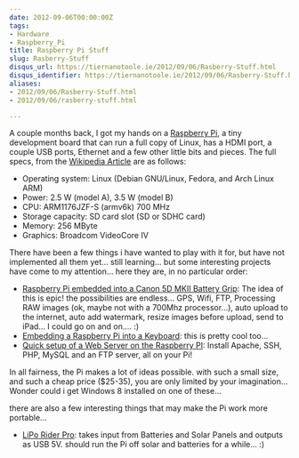 ```yaml
---
date: 2012-09-06T00:00:00Z
tags:
- Hardware
- Raspberry_Pi
title: Raspberry Pi Stuff
slug: Rasberry-Stuff
disqus_url: https://tiernanotoole.ie/2012/09/06/Rasberry-Stuff.html
disqus_identifier: https://tiernanotoole.ie/2012/09/06/Rasberry-Stuff.html
aliases:
- 2012/09/06/Rasberry-Stuff.html
- 2012/09/06/rasberry-stuff.html

---
```

 
 
 
 
 
 

A couple months back, I got my hands on a [Raspberry Pi][1], a tiny development board that can run a full copy of Linux, has a HDMI port, a couple USB ports, Ethernet and a few other little bits and pieces. The full specs, from the [Wikipedia Article][2] are as follows:

* Operating system: Linux (Debian GNU/Linux, Fedora, and Arch Linux ARM)
* Power: 2.5 W (model A), 3.5 W (model B)
* CPU: ARM1176JZF-S (armv6k) 700 MHz
* Storage capacity: SD card slot (SD or SDHC card)
* Memory: 256 MByte
* Graphics: Broadcom VideoCore IV

There have been a few things i have wanted to play with it for, but have not implemented all them yet... still learning... but some interesting projects have come to my attention... here they are, in no particular order:

* [Raspberry Pi embedded into a Canon 5D MKII Battery Grip][4]: The idea of this is epic! the possibilities are endless... GPS, Wifi, FTP, Processing RAW images (ok, maybe not with a 700Mhz processor...), auto upload to the internet, auto add watermark, resize images before upload, send to iPad... I could go on and on.... :)
* [Embedding a Raspberry Pi into a Keyboard][5]: this is pretty cool too...
* [Quick setup of a Web Server on the Raspberry PI][6]: Install Apache, SSH, PHP, MySQL and an FTP server, all on your Pi!

In all fairness, the Pi makes a lot of ideas possible. with such a small size, and such a cheap price ($25-35), you are only limited by your imagination... Wonder could i get Windows 8 installed on one of these...

there are also a few interesting things that may make the Pi work more portable...

* [LiPo Rider Pro][3]: takes input from Batteries and Solar Panels and outputs as USB 5V. should run the Pi off solar and batteries for a while... :)

[1]:http://www.raspberrypi.org/
[2]:http://en.wikipedia.org/wiki/Raspberry_Pi
[3]:http://www.seeedstudio.com/depot/lipo-rider-pro-p-992.html?cPath=155
[4]:http://davidhunt.ie/?p=2641
[5]:http://liliputing.com/2012/08/raspberry-pi-mini-pc-crammed-into-a-keyboard.html
[6]:http://www.raspberrypi.org/phpBB3/viewtopic.php?f=26&t=12017&p=129471#p129471
